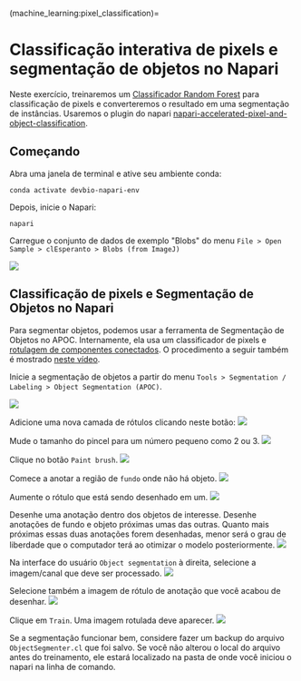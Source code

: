 (machine_learning:pixel_classification)=
# Classificação interativa de pixels e segmentação de objetos no Napari

Neste exercício, treinaremos um [Classificador Random Forest](https://en.wikipedia.org/wiki/Random_forest) para classificação de pixels e converteremos o resultado em uma segmentação de instâncias.
Usaremos o plugin do napari [napari-accelerated-pixel-and-object-classification](https://www.napari-hub.org/plugins/napari-accelerated-pixel-and-object-classification).

## Começando

Abra uma janela de terminal e ative seu ambiente conda:

```
conda activate devbio-napari-env
```

Depois, inicie o Napari:

```
napari
```

Carregue o conjunto de dados de exemplo "Blobs" do menu `File > Open Sample > clEsperanto > Blobs (from ImageJ)`

![](apoc1.png)

## Classificação de pixels e Segmentação de Objetos no Napari

Para segmentar objetos, podemos usar a ferramenta de Segmentação de Objetos no APOC.
Internamente, ela usa um classificador de pixels e [rotulagem de componentes conectados](https://en.wikipedia.org/wiki/Connected-component_labeling).
O procedimento a seguir também é mostrado [neste vídeo](apoc_object_segmentation.mp4).

Inicie a segmentação de objetos a partir do menu `Tools > Segmentation / Labeling > Object Segmentation (APOC)`.

![](apoc2.png)

Adicione uma nova camada de rótulos clicando neste botão:
![](apoc3.png)

Mude o tamanho do pincel para um número pequeno como 2 ou 3.
![](apoc4.png)

Clique no botão `Paint brush`.
![](apoc5.png)

Comece a anotar a região de `fundo` onde não há objeto.
![](apoc6.png)

Aumente o rótulo que está sendo desenhado em um.
![](apoc7.png)

Desenhe uma anotação dentro dos objetos de interesse. Desenhe anotações de fundo e objeto próximas umas das outras. Quanto mais próximas essas duas anotações forem desenhadas, menor será o grau de liberdade que o computador terá ao otimizar o modelo posteriormente.
![](apoc8.png)

Na interface do usuário `Object segmentation` à direita, selecione a imagem/canal que deve ser processado.
![](apoc9.png)

Selecione também a imagem de rótulo de anotação que você acabou de desenhar.
![](apoc10.png)

Clique em `Train`. Uma imagem rotulada deve aparecer.
![](apoc11.png)

Se a segmentação funcionar bem, considere fazer um backup do arquivo `ObjectSegmenter.cl` que foi salvo.
Se você não alterou o local do arquivo antes do treinamento, ele estará localizado na pasta de onde você iniciou o napari na linha de comando.